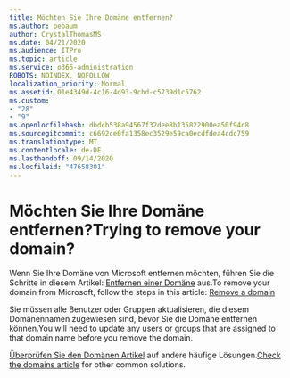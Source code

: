 ```yaml
---
title: Möchten Sie Ihre Domäne entfernen?
ms.author: pebaum
author: CrystalThomasMS
ms.date: 04/21/2020
ms.audience: ITPro
ms.topic: article
ms.service: o365-administration
ROBOTS: NOINDEX, NOFOLLOW
localization_priority: Normal
ms.assetid: 01e4349d-4c16-4d93-9cbd-c5739d1c5762
ms.custom:
- "28"
- "9"
ms.openlocfilehash: dbdcb538a94567f32dee8b135822900ea50f94c8
ms.sourcegitcommit: c6692ce0fa1358ec3529e59ca0ecdfdea4cdc759
ms.translationtype: MT
ms.contentlocale: de-DE
ms.lasthandoff: 09/14/2020
ms.locfileid: "47658301"
---
```

# <a name="trying-to-remove-your-domain"></a><span data-ttu-id="39e37-102">Möchten Sie Ihre Domäne entfernen?</span><span class="sxs-lookup"><span data-stu-id="39e37-102">Trying to remove your domain?</span></span>

<span data-ttu-id="39e37-103">Wenn Sie Ihre Domäne von Microsoft entfernen möchten, führen Sie die Schritte in diesem Artikel: [Entfernen einer Domäne](https://docs.microsoft.com/microsoft-365/admin/get-help-with-domains/remove-a-domain) aus.</span><span class="sxs-lookup"><span data-stu-id="39e37-103">To remove your domain from Microsoft, follow the steps in this article: [Remove a domain](https://docs.microsoft.com/microsoft-365/admin/get-help-with-domains/remove-a-domain)</span></span>
  
<span data-ttu-id="39e37-104">Sie müssen alle Benutzer oder Gruppen aktualisieren, die diesem Domänennamen zugewiesen sind, bevor Sie die Domäne entfernen können.</span><span class="sxs-lookup"><span data-stu-id="39e37-104">You will need to update any users or groups that are assigned to that domain name before you remove the domain.</span></span>
  
<span data-ttu-id="39e37-105">[Überprüfen Sie den Domänen Artikel](https://docs.microsoft.com/microsoft-365/admin/get-help-with-domains/create-dns-records-at-any-dns-hosting-provider) auf andere häufige Lösungen.</span><span class="sxs-lookup"><span data-stu-id="39e37-105">[Check the domains article](https://docs.microsoft.com/microsoft-365/admin/get-help-with-domains/create-dns-records-at-any-dns-hosting-provider) for other common solutions.</span></span>
  